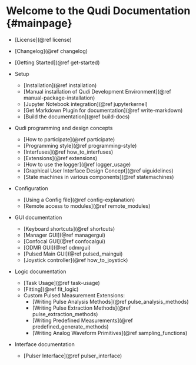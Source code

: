 # Welcome to the Qudi Documentation  {#mainpage}


* [License](@ref license)
* [Changelog](@ref changelog)
* [Getting Started](@ref get-started)

* Setup
    * [Installation](@ref installation)
    * [Manual installation of Qudi Development Environment](@ref manual-package-installation)
    * [Jupyter Notebook integration](@ref jupyterkernel)
    * [Get Markdown Plugin for documentation](@ref write-markdown)
    * [Build the documentation](@ref build-docs)

* Qudi programming and design concepts
   * [How to participate](@ref participate)
   * [Programming style](@ref programming-style)
   * [Interfuses](@ref how_to_interfuses)
   * [Extensions](@ref extensions)
   * [How to use the logger](@ref logger_usage)
   * [Graphical User Interface Design Concept](@ref uiguidelines)
   * [State machines in various components](@ref statemachines)

* Configuration
    * [Using a Config file](@ref config-explanation)
    * [Remote access to modules](@ref remote_modules)

* GUI documentation
    * [Keyboard shortcuts](@ref shortcuts)
    * [Manager GUI](@ref managergui)
    * [Confocal GUI](@ref confocalgui)
    * [ODMR GUI](@ref odmrgui)
    * [Pulsed Main GUI](@ref pulsed_maingui)
    * [Joystick controller](@ref how_to_joystick)

* Logic documentation
    * [Task Usage](@ref task-usage)
    * [Fitting](@ref fit_logic)
    * Custom Pulsed Measurement Extensions:
        * [Writing Pulse Analysis Methods](@ref pulse_analysis_methods)
        * [Writing Pulse Extraction Methods](@ref pulse_extraction_methods)
        * [Writing Predefined Measurements](@ref predefined_generate_methods)
        * [Writing Analog Waveform Primitives](@ref sampling_functions)

* Interface documentation
    * [Pulser Interface](@ref pulser_interface)

